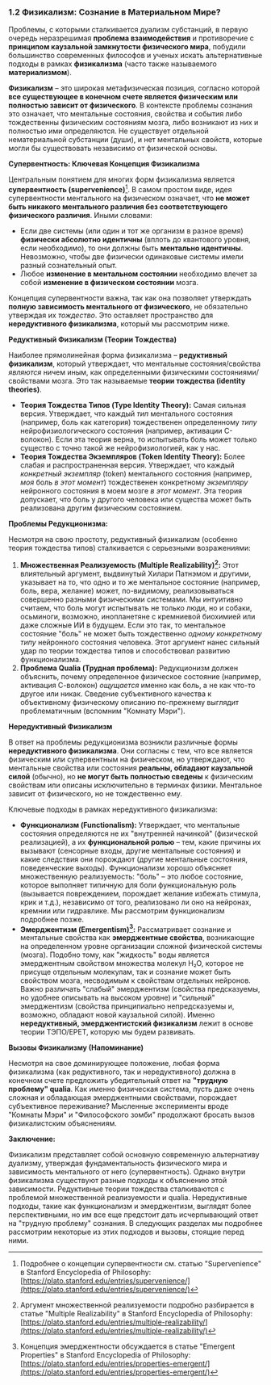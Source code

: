 ### 1.2 Физикализм: Сознание в Материальном Мире?

Проблемы, с которыми сталкивается дуализм субстанций, в первую очередь неразрешимая **проблема взаимодействия** и противоречие с **принципом каузальной замкнутости физического мира**, побудили большинство современных философов и ученых искать альтернативные подходы в рамках **физикализма** (часто также называемого **материализмом**).

**Физикализм** – это широкая метафизическая позиция, согласно которой **все существующее в конечном счете является физическим или полностью зависит от физического**. В контексте проблемы сознания это означает, что ментальные состояния, свойства и события либо тождественны физическим состояниям мозга, либо возникают из них и полностью ими определяются. Не существует отдельной нематериальной субстанции (души), и нет ментальных свойств, которые могли бы существовать независимо от физической основы.

**Супервентность: Ключевая Концепция Физикализма**

Центральным понятием для многих форм физикализма является **супервентность (supervenience)**[^sep_supervenience]. В самом простом виде, идея супервентности ментального на физическом означает, что **не может быть никакого ментального различия без соответствующего физического различия**. Иными словами:

*   Если две системы (или один и тот же организм в разное время) **физически абсолютно идентичны** (вплоть до квантового уровня, если необходимо), то они должны быть **ментально идентичны**. Невозможно, чтобы две физически одинаковые системы имели разный сознательный опыт.
*   Любое **изменение в ментальном состоянии** необходимо влечет за собой **изменение в физическом состоянии** мозга.

Концепция супервентности важна, так как она позволяет утверждать **полную зависимость ментального от физического**, не обязательно утверждая их *тождество*. Это оставляет пространство для **нередуктивного физикализма**, который мы рассмотрим ниже.

**Редуктивный Физикализм (Теории Тождества)**

Наиболее прямолинейная форма физикализма – **редуктивный физикализм**, который утверждает, что ментальные состояния/свойства *являются* ничем иным, как определенными физическими состояниями/свойствами мозга. Это так называемые **теории тождества (identity theories)**.

*   **Теория Тождества Типов (Type Identity Theory):** Самая сильная версия. Утверждает, что каждый *тип* ментального состояния (например, боль как категория) тождественен определенному *типу* нейрофизиологического состояния (например, активации С-волокон). Если эта теория верна, то испытывать боль может только существо с точно такой же нейрофизиологией, как у нас.
*   **Теория Тождества Экземпляров (Token Identity Theory):** Более слабая и распространенная версия. Утверждает, что каждый *конкретный экземпляр* (token) ментального состояния (например, *моя* боль *в этот момент*) тождественен конкретному *экземпляру* нейронного состояния в моем мозге *в этот момент*. Эта теория допускает, что боль у другого человека или существа может быть реализована другим физическим состоянием.

**Проблемы Редукционизма:**

Несмотря на свою простоту, редуктивный физикализм (особенно теория тождества типов) сталкивается с серьезными возражениями:

1.  **Множественная Реализуемость (Multiple Realizability)[^sep_multiple_realizability]:** Этот влиятельный аргумент, выдвинутый Хилари Патнэмом и другими, указывает на то, что одно и то же ментальное состояние (например, боль, вера, желание) может, по-видимому, реализовываться совершенно разными физическими системами. Мы интуитивно считаем, что боль могут испытывать не только люди, но и собаки, осьминоги, возможно, инопланетяне с кремниевой биохимией или даже сложные ИИ в будущем. Если это так, то ментальное состояние "боль" не может быть тождественно *одному конкретному типу* нейронного состояния человека. Этот аргумент нанес сильный удар по теории тождества типов и способствовал развитию функционализма.
2.  **Проблема Qualia (Трудная проблема):** Редукционизм должен объяснить, почему определенное физическое состояние (например, активация С-волокон) *ощущается* именно как боль, а не как что-то другое или никак. Сведение субъективного качества к объективному физическому описанию по-прежнему выглядит проблематичным (вспомним "Комнату Мэри").

**Нередуктивный Физикализм**

В ответ на проблемы редукционизма возникли различные формы **нередуктивного физикализма**. Они согласны с тем, что все является физическим или супервентным на физическом, но утверждают, что ментальные свойства или состояния **реальны, обладают каузальной силой** (обычно), но **не могут быть полностью сведены** к физическим свойствам или описаны исключительно в терминах физики. Ментальное зависит от физического, но не тождественно ему.

Ключевые подходы в рамках нередуктивного физикализма:

*   **Функционализм (Functionalism):** Утверждает, что ментальные состояния определяются не их "внутренней начинкой" (физической реализацией), а их **функциональной ролью** – тем, какие причины их вызывают (сенсорные входы, другие ментальные состояния) и какие следствия они порождают (другие ментальные состояния, поведенческие выходы). Функционализм хорошо объясняет множественную реализуемость: "боль" – это любое состояние, которое выполняет типичную для боли функциональную роль (вызывается повреждением, порождает желание избежать стимула, крик и т.д.), независимо от того, реализовано ли оно на нейронах, кремнии или гидравлике. Мы рассмотрим функционализм подробнее позже.
*   **Эмерджентизм (Emergentism)[^sep_emergent]:** Рассматривает сознание и ментальные свойства как **эмерджентные свойства**, возникающие на определенном уровне организации сложной физической системы (мозга). Подобно тому, как "жидкость" воды является эмерджентным свойством множества молекул H₂O, которое не присуще отдельным молекулам, так и сознание может быть свойством мозга, несводимым к свойствам отдельных нейронов. Важно различать "слабый" эмерджентизм (свойства предсказуемы, но удобнее описывать на высоком уровне) и "сильный" эмерджентизм (свойства принципиально непредсказуемы и, возможно, обладают новой каузальной силой). Именно **нередуктивный, эмерджентистский физикализм** лежит в основе теории ТЭПО/EPET, которую мы будем развивать.

**Вызовы Физикализму (Напоминание)**

Несмотря на свое доминирующее положение, любая форма физикализма (как редуктивного, так и нередуктивного) должна в конечном счете предложить убедительный ответ на **"трудную проблему" qualia**. Как именно физическая система, пусть даже очень сложная и обладающая эмерджентными свойствами, порождает субъективное переживание? Мысленные эксперименты вроде "Комнаты Мэри" и "Философского зомби" продолжают бросать вызов физикалистским объяснениям.

**Заключение:**

Физикализм представляет собой основную современную альтернативу дуализму, утверждая фундаментальность физического мира и зависимость ментального от него (супервентность). Однако внутри физикализма существуют разные подходы к объяснению этой зависимости. Редуктивные теории тождества сталкиваются с проблемой множественной реализуемости и qualia. Нередуктивные подходы, такие как функционализм и эмерджентизм, выглядят более перспективными, но им все еще предстоит дать исчерпывающий ответ на "трудную проблему" сознания. В следующих разделах мы подробнее рассмотрим некоторые из этих подходов и вызовы, стоящие перед ними.


[^sep_supervenience]: Подробнее о концепции супервентности см. статью "Supervenience" в Stanford Encyclopedia of Philosophy: [https://plato.stanford.edu/entries/supervenience/](https://plato.stanford.edu/entries/supervenience/)
[^sep_multiple_realizability]: Аргумент множественной реализуемости подробно разбирается в статье "Multiple Realizability" в Stanford Encyclopedia of Philosophy: [https://plato.stanford.edu/entries/multiple-realizability/](https://plato.stanford.edu/entries/multiple-realizability/)
[^sep_emergent]: Концепция эмерджентности обсуждается в статье "Emergent Properties" в Stanford Encyclopedia of Philosophy: [https://plato.stanford.edu/entries/properties-emergent/](https://plato.stanford.edu/entries/properties-emergent/)